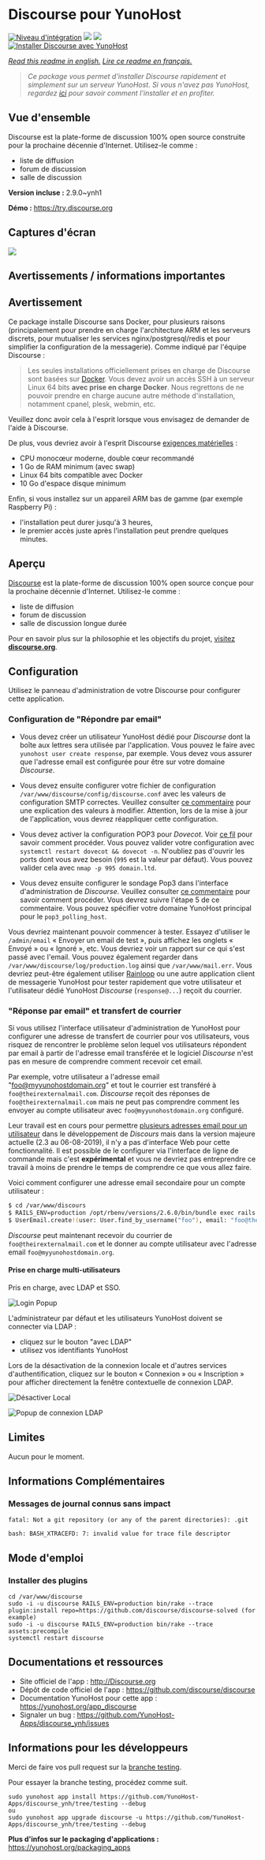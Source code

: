 # Discourse pour YunoHost

[![Niveau d'intégration](https://dash.yunohost.org/integration/discourse.svg)](https://dash.yunohost.org/appci/app/discourse) ![](https://ci-apps.yunohost.org/ci/badges/discourse.status.svg) ![](https://ci-apps.yunohost.org/ci/badges/discourse.maintain.svg)  
[![Installer Discourse avec YunoHost](https://install-app.yunohost.org/install-with-yunohost.svg)](https://install-app.yunohost.org/?app=discourse)

*[Read this readme in english.](./README.md)*
*[Lire ce readme en français.](./README_fr.md)*

> *Ce package vous permet d'installer Discourse rapidement et simplement sur un serveur YunoHost.
Si vous n'avez pas YunoHost, regardez [ici](https://yunohost.org/#/install) pour savoir comment l'installer et en profiter.*

## Vue d'ensemble

Discourse est la plate-forme de discussion 100% open source construite pour la prochaine décennie d'Internet. Utilisez-le comme :

- liste de diffusion
- forum de discussion
- salle de discussion


**Version incluse :** 2.9.0~ynh1

**Démo :** https://try.discourse.org

## Captures d'écran

![](./doc/screenshots/screenshot.png)

## Avertissements / informations importantes

## Avertissement

Ce package installe Discourse sans Docker, pour plusieurs raisons (principalement pour prendre en charge l'architecture ARM et les serveurs discrets, pour mutualiser les services nginx/postgresql/redis et pour simplifier la configuration de la messagerie).
Comme indiqué par l'équipe Discourse :
> Les seules installations officiellement prises en charge de Discourse sont basées sur [Docker](https://www.docker.io/). Vous devez avoir un accès SSH à un serveur Linux 64 bits **avec prise en charge Docker**. Nous regrettons de ne pouvoir prendre en charge aucune autre méthode d'installation, notamment cpanel, plesk, webmin, etc.

Veuillez donc avoir cela à l'esprit lorsque vous envisagez de demander de l'aide à Discourse.

De plus, vous devriez avoir à l'esprit Discourse [exigences matérielles](https://github.com/discourse/discourse/blob/master/docs/INSTALL.md#hardware-requirements) :
- CPU monocœur moderne, double cœur recommandé
- 1 Go de RAM minimum (avec swap)
- Linux 64 bits compatible avec Docker
- 10 Go d'espace disque minimum

Enfin, si vous installez sur un appareil ARM bas de gamme (par exemple Raspberry Pi) :
- l'installation peut durer jusqu'à 3 heures,
- le premier accès juste après l'installation peut prendre quelques minutes.

## Aperçu
[Discourse](http://www.discourse.org) est la plate-forme de discussion 100% open source conçue pour la prochaine décennie d'Internet. Utilisez-le comme :

- liste de diffusion
- forum de discussion
- salle de discussion longue durée

Pour en savoir plus sur la philosophie et les objectifs du projet, [visitez **discourse.org**](http://www.discourse.org).
## Configuration

Utilisez le panneau d'administration de votre Discourse pour configurer cette application.

### Configuration de "Répondre par email"

* Vous devez créer un utilisateur YunoHost dédié pour *Discourse* dont la boîte aux lettres sera utilisée par l'application. Vous pouvez le faire avec `yunohost user create response`, par exemple. Vous devez vous assurer que l'adresse email est configurée pour être sur votre domaine *Discourse*.

* Vous devez ensuite configurer votre fichier de configuration `/var/www/discourse/config/discourse.conf` avec les valeurs de configuration SMTP correctes. Veuillez consulter [ce commentaire](https://github.com/YunoHost-Apps/discourse_ynh/issues/2#issuecomment-409510325) pour une explication des valeurs à modifier. Attention, lors de la mise à jour de l'application, vous devrez réappliquer cette configuration.

* Vous devez activer la configuration POP3 pour *Dovecot*. Voir [ce fil](https://forum.yunohost.org/t/how-to-enable-pop3-in-yunohost/1662/2) pour savoir comment procéder. Vous pouvez valider votre configuration avec `systemctl restart dovecot && dovecot -n`. N'oubliez pas d'ouvrir les ports dont vous avez besoin (`995` est la valeur par défaut). Vous pouvez valider cela avec `nmap -p 995 domain.ltd`.

* Vous devez ensuite configurer le sondage Pop3 dans l'interface d'administration de *Discourse*. Veuillez consulter [ce commentaire](https://meta.discourse.org/t/set-up-reply-via-email-support/14003) pour savoir comment procéder. Vous devrez suivre l'étape 5 de ce commentaire. Vous pouvez spécifier votre domaine YunoHost principal pour le `pop3_polling_host`.

Vous devriez maintenant pouvoir commencer à tester. Essayez d'utiliser le `/admin/email` « Envoyer un email de test », puis affichez les onglets « Envoyé » ou « Ignoré », etc. Vous devriez voir un rapport sur ce qui s'est passé avec l'email. Vous pouvez également regarder dans `/var/www/discourse/log/production.log` ainsi que `/var/www/mail.err`. Vous devriez peut-être également utiliser [Rainloop](https://github.com/YunoHost-Apps/rainloop_ynh) ou une autre application client de messagerie YunoHost pour tester rapidement que votre utilisateur et l'utilisateur dédié YunoHost *Discourse* (`response@...`) reçoit du courrier.

### "Réponse par email" et transfert de courrier

Si vous utilisez l'interface utilisateur d'administration de YunoHost pour configurer une adresse de transfert de courrier pour vos utilisateurs, vous risquez de rencontrer le problème selon lequel vos utilisateurs répondent par email à partir de l'adresse email transférée et le logiciel *Discourse* n'est pas en mesure de comprendre comment recevoir cet email.

Par exemple, votre utilisateur a l'adresse email "foo@myyunohostdomain.org" et tout le courrier est transféré à `foo@theirexternalmail.com`. *Discourse* reçoit des réponses de `foo@theirexternalmail.com` mais ne peut pas comprendre comment les envoyer au compte utilisateur avec `foo@myyunohostdomain.org` configuré.

Leur travail est en cours pour permettre [plusieurs adresses email pour un utilisateur](https://meta.discourse.org/t/additional-email-address-per-user-account-support/59847) dans le développement de *Discours* mais dans la version majeure actuelle (2.3 au 06-08-2019), il n'y a pas d'interface Web pour cette fonctionnalité. Il est possible de le configurer via l'interface de ligne de commande mais c'est **expérimental** et vous ne devriez pas entreprendre ce travail à moins de prendre le temps de comprendre ce que vous allez faire.

Voici comment configurer une adresse email secondaire pour un compte utilisateur :

```bash
$ cd /var/www/discours
$ RAILS_ENV=production /opt/rbenv/versions/2.6.0/bin/bundle exec rails c
$ UserEmail.create!(user: User.find_by_username("foo"), email: "foo@theirexternalmail.com")
```

*Discourse* peut maintenant recevoir du courrier de `foo@theirexternalmail.com` et le donner au compte utilisateur avec l'adresse email `foo@myyunohostdomain.org`. 

#### Prise en charge multi-utilisateurs

Pris en charge, avec LDAP et SSO.

![Login Popup](https://raw.githubusercontent.com/jonmbake/screenshots/master/discourse-ldap-auth/login.png)

L'administrateur par défaut et les utilisateurs YunoHost doivent se connecter via LDAP :
* cliquez sur le bouton "avec LDAP"
* utilisez vos identifiants YunoHost

Lors de la désactivation de la connexion locale et d'autres services d'authentification, cliquez sur le bouton « Connexion » ou « Inscription » pour afficher directement la fenêtre contextuelle de connexion LDAP.

![Désactiver Local](https://raw.githubusercontent.com/jonmbake/screenshots/master/discourse-ldap-auth/disable_local.png)

![Popup de connexion LDAP](https://raw.githubusercontent.com/jonmbake/screenshots/master/discourse-ldap-auth/ldap_popup.png)

## Limites

Aucun pour le moment.

## Informations Complémentaires
### Messages de journal connus sans impact
```
fatal: Not a git repository (or any of the parent directories): .git

bash: BASH_XTRACEFD: 7: invalid value for trace file descriptor
```
## Mode d'emploi
### Installer des plugins
```
cd /var/www/discourse
sudo -i -u discourse RAILS_ENV=production bin/rake --trace plugin:install repo=https://github.com/discourse/discourse-solved (for example)
sudo -i -u discourse RAILS_ENV=production bin/rake --trace assets:precompile
systemctl restart discourse
``` 

## Documentations et ressources

* Site officiel de l'app : http://Discourse.org
* Dépôt de code officiel de l'app : https://github.com/discourse/discourse
* Documentation YunoHost pour cette app : https://yunohost.org/app_discourse
* Signaler un bug : https://github.com/YunoHost-Apps/discourse_ynh/issues

## Informations pour les développeurs

Merci de faire vos pull request sur la [branche testing](https://github.com/YunoHost-Apps/discourse_ynh/tree/testing).

Pour essayer la branche testing, procédez comme suit.
```
sudo yunohost app install https://github.com/YunoHost-Apps/discourse_ynh/tree/testing --debug
ou
sudo yunohost app upgrade discourse -u https://github.com/YunoHost-Apps/discourse_ynh/tree/testing --debug
```

**Plus d'infos sur le packaging d'applications :** https://yunohost.org/packaging_apps